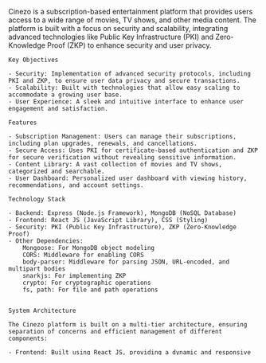 Cinezo is a subscription-based entertainment platform that provides users access to a wide range of movies, TV shows, and other media content. The platform is built with a focus on security and scalability, integrating advanced technologies like Public Key Infrastructure (PKI) and Zero-Knowledge Proof (ZKP) to enhance security and user privacy.

    Key Objectives

    - Security: Implementation of advanced security protocols, including PKI and ZKP, to ensure user data privacy and secure transactions.
    - Scalability: Built with technologies that allow easy scaling to accommodate a growing user base.
    - User Experience: A sleek and intuitive interface to enhance user engagement and satisfaction.

    Features

    - Subscription Management: Users can manage their subscriptions, including plan upgrades, renewals, and cancellations.
    - Secure Access: Uses PKI for certificate-based authentication and ZKP for secure verification without revealing sensitive information.
    - Content Library: A vast collection of movies and TV shows, categorized and searchable.
    - User Dashboard: Personalized user dashboard with viewing history, recommendations, and account settings.

    Technology Stack

    - Backend: Express (Node.js Framework), MongoDB (NoSQL Database)
    - Frontend: React JS (JavaScript Library), CSS (Styling)
    - Security: PKI (Public Key Infrastructure), ZKP (Zero-Knowledge Proof)
    - Other Dependencies:
        Mongoose: For MongoDB object modeling
        CORS: Middleware for enabling CORS
        body-parser: Middleware for parsing JSON, URL-encoded, and multipart bodies
        snarkjs: For implementing ZKP
        crypto: For cryptographic operations
        fs, path: For file and path operations


    System Architecture
    
    The Cinezo platform is built on a multi-tier architecture, ensuring separation of concerns and efficient management of different components:

    - Frontend: Built using React JS, providing a dynamic and responsive user interface.
    - Backend: Developed using Express, managing API requests, user authentication, and business logic.
    - Database: MongoDB is used to store user data, subscription details, and content metadata.
    - Security Layer: Integrated PKI and ZKP mechanisms to enhance the security of user transactions and data access.
_______________________________________________________________________________________________________________________________________________________________________

    Installation
    
    Prerequisites

    - Node.js (v14 or higher)
    - MongoDB (v4 or higher)
    - Git

    



